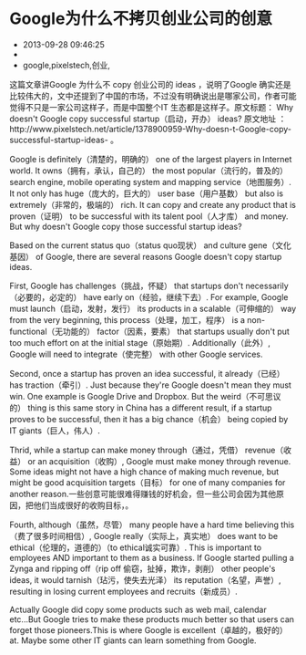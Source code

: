 # Google为什么不拷贝创业公司的创意
- 2013-09-28 09:46:25
- 
- google,pixelstech,创业,

<p>这篇文章讲Google 为什么不 copy 创业公司的 ideas ，说明了Google 确实还是比较伟大的，文中还提到了中国的市场，不过没有明确说出是哪家公司，作者可能觉得不只是一家公司这样子，而是中国整个IT 生态都是这样子。原文标题： Why doesn't Google copy successful startup（启动，开办） ideas? 原文地址 ： http://www.pixelstech.net/article/1378900959-Why-doesn-t-Google-copy-successful-startup-ideas-  。</p>

<p>Google is definitely（清楚的，明确的） one of the largest players in Internet world. It owns（拥有，承认，自己的） the most popular（流行的，普及的） search engine, mobile operating system and mapping service（地图服务）. It not only has huge（庞大的，巨大的） user base（用户基数） but also is extremely（非常的，极端的） rich. It can copy and create any product that is proven（证明） to be successful with its talent pool（人才库） and money. But why doesn't Google copy those successful startup ideas?</p>

<p>Based on the current status quo（status quo现状） and culture gene（文化基因） of Google, there are several reasons Google doesn't copy startup ideas.</p>

<p>First, Google has challenges（挑战，怀疑） that startups don't necessarily（必要的，必定的） have early on（经验，继续下去）. For example, Google must launch（启动，发射，发行） its products in a scalable（可伸缩的） way from the very beginning, this process（处理，加工，程序） is a non-functional（无功能的） factor（因素，要素） that startups usually don't put too much effort on at the initial stage（原始期）. Additionally（此外）, Google will need to integrate（使完整） with other Google services.</p>

<p>Second, once a startup has proven an idea successful, it already（已经） has traction（牵引）. Just because they're Google doesn't mean they must win. One example is Google Drive and Dropbox. But the weird（不可思议的） thing is this same story in China has a different result, if a startup proves to be successful, then it has a big chance（机会） being copied by IT giants（巨人，伟人）.</p>

<p>Thrid, while a startup can make money through（通过，凭借） revenue（收益） or an acquisition（收购）, Google must make money through revenue. Some ideas might not have a high chance of making much revenue, but might be good acquisition targets（目标） for one of many companies for another reason.一些创意可能很难得赚钱的好机会，但一些公司会因为其他原因，把他们当成很好的收购目标，。</p>

<p>Fourth, although（虽然，尽管） many people have a hard time believing this（费了很多时间相信）, Google really（实际上，真实地） does want to be ethical（伦理的，道德的）（to ethical诚实可靠）. This is important to employees AND important to them as a business. If Google started pulling a Zynga and ripping off（rip off 偷窃，扯掉，欺诈，剥削） other people's ideas, it would tarnish（玷污，使失去光泽） its reputation（名望，声誉）, resulting in losing current employees and recruits（新成员）.</p>

<p>Actually Google did copy some products such as web mail, calendar etc...But Google tries to make these products much better so that users can forget those pioneers.This is where Google is excellent（卓越的，极好的） at. Maybe some other IT giants can learn something from Google.</p>




